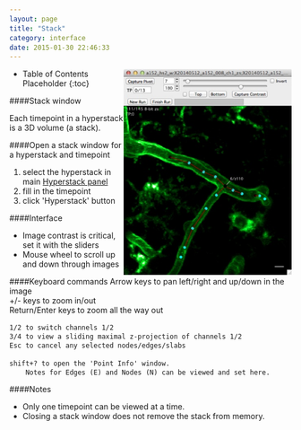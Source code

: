 ```yaml
---
layout: page
title: "Stack"
category: interface
date: 2015-01-30 22:46:33
---
```


<IMG SRC="../images/stack_example_1.jpg" ALIGN="RIGHT" WIDTH="300">

* Table of Contents Placeholder
{:toc}

####Stack window

Each timepoint in a hyperstack is a 3D volume (a stack).  

####Open a stack window for a hyperstack and timepoint
1. select the hyperstack in main [Hyperstack panel][1]
2. fill in the timepoint
3. click 'Hyperstack' button

####Interface
- Image contrast is critical, set it with the sliders
- Mouse wheel to scroll up and down through images
	
####Keyboard commands
	Arrow keys to pan left/right and up/down in the image  
	+/- keys to zoom in/out  
	Return/Enter keys to zoom all the way out  
	
	1/2 to switch channels 1/2  
	3/4 to view a sliding maximal z-projection of channels 1/2  
	Esc to cancel any selected nodes/edges/slabs  

	shift+? to open the 'Point Info' window.  
		Notes for Edges (E) and Nodes (N) can be viewed and set here.  

####Notes
- Only one timepoint can be viewed at a time.
- Closing a stack window does not remove the stack from memory.

[1]: /Vascular-Analysis/hyperstack-panel/
